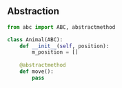 ## Abstraction

```python
from abc import ABC, abstractmethod

class Animal(ABC):
	def __init__(self, position):
		m_position = []
		
	@abstractmethod
	def move():
		pass
```